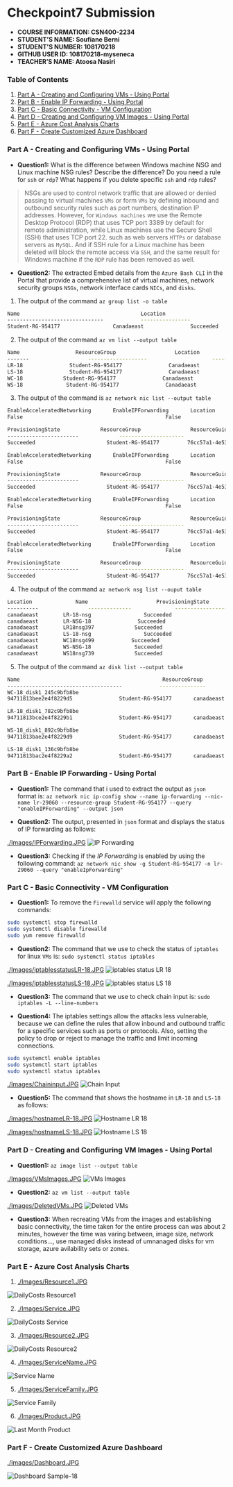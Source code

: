# Checkpoint7 Submission

- **COURSE INFORMATION: CSN400-2234**
- **STUDENT’S NAME: Soufiane Berni**
- **STUDENT'S NUMBER: 108170218**
- **GITHUB USER ID: 108170218-myseneca**
- **TEACHER’S NAME: Atoosa Nasiri**

### Table of Contents

1. [Part A - Creating and Configuring VMs - Using Portal](#Part-A---Creating-and-Configuring-VMs---Using-Portal)
2. [Part B - Enable IP Forwarding - Using Portal](#Part-B---Enable-IP-Forwarding---Using-Portal)
3. [Part C - Basic Connectivity - VM Configuration](#Part-C---Basic-Connectivity---VM-Configuration)
4. [Part D - Creating and Configuring VM Images - Using Portal](#Part-D---Creating-and-Configuring-VM-Images---Using-Portal)
5. [Part E - Azure Cost Analysis Charts](#Part-E---Azure-Cost-Analysis-Charts)
6. [Part F - Create Customized Azure Dashboard](#Part-F---Create-Customized-Azure-Dashboard)


### Part A - Creating and Configuring VMs - Using Portal

- **Question1:** 
What is the difference between Windows machine NSG and Linux machine NSG rules? Describe the difference? Do you need a rule for `ssh` or `rdp`? What happens if you delete specific `ssh` and `rdp` rules?

> NSGs are used to control network traffic that are allowed or denied passing to virtual machines `VMs` or form `VMs` by defining inbound and outbound security rules such as port numbers, destination IP addresses. However, for `Windows machines` we use the Remote Desktop Protocol (RDP) that uses TCP port 3389 by default for remote administration, while Linux machines use the Secure Shell (SSH) that uses TCP port 22. such as web servers `HTTPs` or database servers as `MySQL`. And if SSH rule for a Linux machine has been deleted will block the remote access via `SSH`, and the same result for Windows machine if the `RDP` rule has been removed as well.

- **Question2:**
The extracted Embed details from the `Azure Bash CLI` in the Portal that provide a comprehensive list of virtual machines, network security groups `NSGs`, network interface cards `NICs`, and `disks`.

1. The output of the command `az group list -o table`

```bash
Name                                       Location                     Status
-------------------------------            ----------------               -----------------
Student-RG-954177                 Canadaeast               Succeeded
```

2. The output of the command `az vm list --output table`
```bash
Name                  ResourceGroup                   Location                
-------                   -------------------                     -------------              
LR-18               Student-RG-954177               Canadaeast             
LS-18               Student-RG-954177               Canadaeast  
WC-18             Student-RG-954177               Canadaeast  
WS-18              Student-RG-954177               Canadaeast  
```               

3. The output of the command is `az network nic list --output table`
```bash
EnableAcceleratedNetworking       EnableIPForwarding       Location             MacAddress                 Name        NicType                Primary                ---------------------------------------        ---------------------------      ---------------        -----------------------         ----------      -------------------     -------------
False                                              False                             canadaeast        00-22-48-6D-63-22       lr-29060     Standard              True  

ProvisioningState             ResourceGroup                ResourceGuid                                                VnetEncryptionSupported
-----------------------             ---------------------                --------------------                                               ------------------------------------ 
Succeeded                       Student-RG-954177         76cc57a1-4e53-4ce8-aaf9-badc1b474917       False

EnableAcceleratedNetworking       EnableIPForwarding       Location             MacAddress                 Name        NicType                Primary                ---------------------------------------        ---------------------------      ---------------        -----------------------         ----------      -------------------     -------------
False                                              False                             canadaeast        00-22-48-6D-64-11       ls-34356     Standard              True  

ProvisioningState             ResourceGroup                ResourceGuid                                                VnetEncryptionSupported
-----------------------             ---------------------                --------------------                                               ------------------------------------ 
Succeeded                       Student-RG-954177         76cc57a1-4e53-4ce8-aaf9-fadc1b474927       False

EnableAcceleratedNetworking       EnableIPForwarding       Location             MacAddress                 Name        NicType                Primary                ---------------------------------------        ---------------------------      ---------------        -----------------------         ----------      -------------------     -------------
False                                              False                             canadaeast        00-22-48-6D-33-17       wc-18393     Standard              True  

ProvisioningState             ResourceGroup                ResourceGuid                                                VnetEncryptionSupported
-----------------------             ---------------------                --------------------                                               ------------------------------------ 
Succeeded                       Student-RG-954177         76cc57a1-4e53-4ce8-aaf9-eadc1b474920       False

EnableAcceleratedNetworking       EnableIPForwarding       Location             MacAddress                 Name        NicType                Primary                ---------------------------------------        ---------------------------      ---------------        -----------------------         ----------      -------------------     -------------
False                                              False                             canadaeast        00-22-48-6D-43-19       ws-56781     Standard              True  

ProvisioningState             ResourceGroup                ResourceGuid                                                VnetEncryptionSupported
-----------------------             ---------------------                --------------------                                               ------------------------------------ 
Succeeded                       Student-RG-954177         76cc57a1-4e53-4ce8-aaf9-bedc1b474891       False
```

4. The output of the command `az network nsg list --ouput table`

```bash
Location              Name                      ProvisioningState                  ResourceGroup                     ResourceGuid
----------                --------------              -----------------------                  --------------------                       --------------------
canadaeast        LR-18-nsg                 Succeeded                           Student-RG-954177               77f565be-bcf1-429b-8790-5dee6d117e12
canadaeast        LR-NSG-18               Succeeded                           Student-RG-954177               67a4297f-8a13-4d9b-8231-94a784bcc1f6
canadaeast        LR18nsg397             Succeeded                           Student-RG-954177               891ee53b-9f06-4e09-b0fe-5be84af448c2
canadaeast        LS-18-nsg                 Succeeded                           Student-RG-954177               3dd4e2c2-7d6f-4a76-8f5e-c39273edf5e7
canadaeast        WC18nsg499            Succeeded                           Student-RG-954177               abe52190-1227-4ab4-9f4e-87d05b66e2b8               canadaeast        WC18nsg758            Succeeded                           Student-RG-954177                f0d0f13a-187f-4712-bd8c-2f2ed83255b3                canadaeast        WC18nsg778            Succeeded                           Student-RG-954177                62c6d7c0-3b10-4e49-a37b-5e2e55ad168c               canadaeast        WC18nsg921            Succeeded                           Student-RG-954177                c8111a6d-fa75-49ed-bf48-5a7f850e5d3f               canadaeast        WC18nsg991            Succeeded                           Student-RG-954177                2db0c1f5-1f12-4aef-9b9a-aa457dfc8bc8
canadaeast        WS-NSG-18              Succeeded                           Student-RG-954177               eadff8ab-8eef-44f6-aa71-2fcbe741d0ab
canadaeast        WS18nsg739             Succeeded                           Student-RG-954177               98f565be-bcf1-429b-8790-5dee6d171c10                
````
5. The output of the command `az disk list --output table`

```bash
Name                                              ResourceGroup            Location          Zones              Sku                    SizeGb          ProvisioningState    OsType
-------------------------------------            ---------------                   ----------           -------              ------------             --------             -------------------         --------
WC-18_disk1_245c9bfb8be
94711813bee2e4f8229d5               Student-RG-954177       canadaeast                           Standard_LRS       127               Succeeded            Windows

LR-18_disk1_782c9bfb8be
94711813bce2e4f8229b1               Student-RG-954177       canadaeast                           Standard_LRS       1024               Succeeded           Linux

WS-18_disk1_892c9bfb8be
94711813bae2e4f8229d9               Student-RG-954177       canadaeast                           Standard_LRS       127               Succeeded            Windows

LS-18_disk1_136c9bfb8be
94711813bac2e4f8229a2               Student-RG-954177       canadaeast                           Standard_LRS       1024              Succeeded            Linux
```


### Part B - Enable IP Forwarding - Using Portal

- **Question1:**
The command that i used to extract the output as `json` format is: `az network nic ip-config show --name ip-forwarding --nic-name lr-29060 --resource-group Student-RG-954177 --query "enableIPForwarding" --output json`


- **Question2:**
The output, presented in `json` format and displays the status of IP forwarding as follows:

[./Images/IPForwarding.JPG](./Images/IPForwarding.JPG)
![IP Forwarding](https://github.com/108170218-myseneca/CSN400-Capstone/blob/main/Checkpoint7/Images/IPForwarding.JPG)

- **Question3:**
Checking if the _IP Forwarding_ is enabled by using the following command: `az network nic show -g Student-RG-954177 -n lr-29060 --query "enableIpForwarding"`


### Part C - Basic Connectivity - VM Configuration

- **Question1:**
To remove the `Firewalld` service will apply the following commands:

```bash
sudo systemctl stop firewalld
sudo systemctl disable firewalld
sudo yum remove firewalld
```

- **Question2:**
The command that we use to check the status of `iptables` for linux `VMs` is: `sudo systemctl status iptables`

[./Images/iptablesstatusLR-18.JPG](./Images/iptablesstatusLR-18.JPG)
![iptables status LR 18](https://github.com/108170218-myseneca/CSN400-Capstone/blob/main/Checkpoint7/Images/iptablesstatusLR-18.JPG)

[./Images/iptablesstatusLS-18.JPG](./Images/iptablesstatusLS-18.JPG)
![iptables status LS 18](https://github.com/108170218-myseneca/CSN400-Capstone/blob/main/Checkpoint7/Images/iptablesstatusLS-18.JPG)

- **Question3:**
The command that we use to check chain input is: `sudo iptables -L --line-numbers`

- **Question4:**
The iptables settings allow the attacks less vulnerable, because we can define the rules that allow inbound and outbound traffic for a specific services such as ports or protocols. Also, setting the policy to drop or reject to manage the traffic and limit incoming connections. 

```bash
sudo systemctl enable iptables
sudo systemctl start iptables
sudo systemctl status iptables
```
[./Images/Chaininput.JPG](./Images/Chaininput.JPG)
![Chain Input](https://github.com/108170218-myseneca/CSN400-Capstone/blob/main/Checkpoint7/Images/Chaininput.JPG)

- **Question5:**
The command that shows the hostname in `LR-18` and `LS-18` as follows:

[./Images/hostnameLR-18.JPG](./Images/hostnameLR-18.JPG)
![Hostname LR 18](https://github.com/108170218-myseneca/CSN400-Capstone/blob/main/Checkpoint7/Images/hostnameLR-18.JPG)

[./Images/hostnameLS-18.JPG](./Images/hostnameLS-18.JPG)
![Hostname LS 18](https://github.com/108170218-myseneca/CSN400-Capstone/blob/main/Checkpoint7/Images/hostnameLS-18.JPG)

### Part D - Creating and Configuring VM Images - Using Portal
- **Question1:**
`az image list --output table`

[./Images/VMsImages.JPG](./Images/VMsImages.JPG)
![VMs Images](https://github.com/108170218-myseneca/CSN400-Capstone/blob/main/Checkpoint7/Images/VMsImages.JPG)

- **Question2:**
`az vm list --output table`

[./Images/DeletedVMs.JPG](./Images/DeletedVMs.JPG)
![Deleted VMs](https://github.com/108170218-myseneca/CSN400-Capstone/blob/main/Checkpoint7/Images/DeletedVMs.JPG)

- **Question3:**
When recreating VMs from the images and establishing basic connectivity, the time taken for the entire process can was about 2 minutes, however the time was varing between, image size, network conditions..., use managed disks instead of umnanaged disks for vm storage, azure avilability sets or zones.

### Part E - Azure Cost Analysis Charts

1. [./Images/Resource1.JPG](./Images/Resource1.JPG)

![DailyCosts Resource1](https://github.com/108170218-myseneca/CSN400-Capstone/blob/main/Checkpoint7/Images/Resource1.JPG)

2. [./Images/Service.JPG](./Images/Service.JPG)

![DailyCosts Service](https://github.com/108170218-myseneca/CSN400-Capstone/blob/main/Checkpoint7/Images/Service.JPG)

3. [./Images/Resource2.JPG](./Images/Resource2.JPG)

![DailyCosts Resource2](https://github.com/108170218-myseneca/CSN400-Capstone/blob/main/Checkpoint7/Images/Resource2.JPG)

4. [./Images/ServiceName.JPG](./Images/ServiceName.JPG)

![Service Name](https://github.com/108170218-myseneca/CSN400-Capstone/blob/main/Checkpoint7/Images/ServiceName.JPG)

5. [./Images/ServiceFamily.JPG](./Images/ServiceFamily.JPG)

![Service Family](https://github.com/108170218-myseneca/CSN400-Capstone/blob/main/Checkpoint7/Images/ServiceFamily.JPG)

6. [./Images/Product.JPG](./Images/Product.JPG)

![Last Month Product](https://github.com/108170218-myseneca/CSN400-Capstone/blob/main/Checkpoint7/Images/Product.JPG)


### Part F - Create Customized Azure Dashboard

[./Images/Dashboard.JPG](./Images/Dashboard.JPG)

![Dashboard Sample-18](https://github.com/108170218-myseneca/CSN400-Capstone/blob/main/Checkpoint7/Images/Dashboard.JPG)









